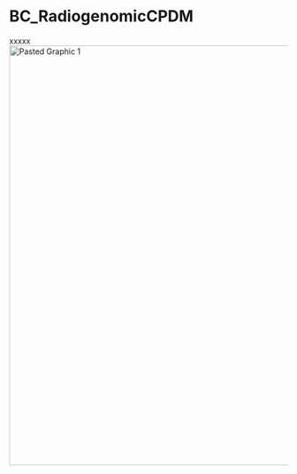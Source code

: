 # BC_RadiogenomicCPDM
xxxxx
<img width="758" alt="Pasted Graphic 1" src="https://github.com/Kylelhc/BC_RadiogenomicCPDM/assets/143105097/286ea1f5-ab90-44e8-8ba2-fe41f32abff5">
